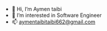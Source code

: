 - 👋 Hi, I’m Aymen taibi
- 👀 I’m interested in Software Engineer 
- 📫 aymentaibitaibi662@gmail.com

<!---
aymentaibi/aymentaibi is a ✨ special ✨ repository because its `README.md` (this file) appears on your GitHub profile.
You can click the Preview link to take a look at your changes.
--->
